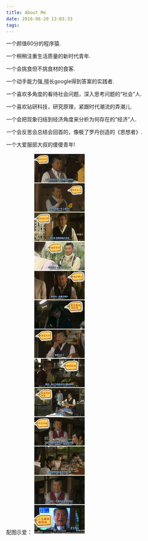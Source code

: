 ```yaml
---
title: About Me
date: 2016-06-20 13:03:33
tags:
---
```


一个颜值60分的程序猿.

一个稍稍注重生活质量的新时代青年.

一个会挑食但不挑食材的食客.

一个动手能力强,擅长google得到答案的实践者.

一个喜欢多角度的看待社会问题，深入思考问题的“社会”人.

一个喜欢钻研科技，研究原理，紧跟时代潮流的弄潮儿.

一个会把现象归结到经济角度来分析为何存在的“经济”人.

一个会反思会总结会回首的，像极了罗丹创造的《思想者》.

一个大爱服部大叔的傻傻青年!

配图示爱：
![服部大叔](799e851bb051f81900db386ed8b44aed2f73e7a0.jpg)
